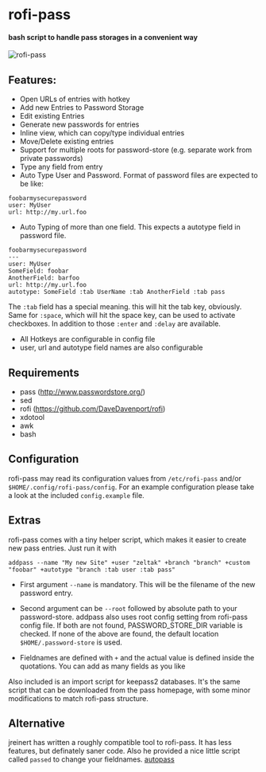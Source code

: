# rofi-pass

#### bash script to handle pass storages in a convenient way

![rofi-pass](screenshot.png "rofi-pass in action")

## Features:

* Open URLs of entries with hotkey
* Add new Entries to Password Storage
* Edit existing Entries
* Generate new passwords for entries
* Inline view, which can copy/type individual entries
* Move/Delete existing entries
* Support for multiple roots for password-store (e.g. separate work from private passwords)
* Type any field from entry
* Auto Type User and Password. Format of password files are expected to be like:
```
foobarmysecurepassword
user: MyUser
url: http://my.url.foo
```
* Auto Typing of more than one field. This expects a autotype field in password file.
```
foobarmysecurepassword
---
user: MyUser
SomeField: foobar
AnotherField: barfoo
url: http://my.url.foo
autotype: SomeField :tab UserName :tab AnotherField :tab pass
```
The `:tab` field has a special meaning. this will hit the tab key, obviously.<br>
Same for `:space`, which will hit the space key, can be used to activate checkboxes.
In addition to those `:enter` and `:delay` are available.

* All Hotkeys are configurable in config file
* user, url and autotype field names are also configurable

## Requirements
* pass (http://www.passwordstore.org/)
* sed
* rofi (https://github.com/DaveDavenport/rofi)
* xdotool
* awk
* bash

## Configuration
rofi-pass may read its configuration values from `/etc/rofi-pass` and/or `$HOME/.config/rofi-pass/config`.
For an example configuration please take a look at the included `config.example` file.

## Extras
rofi-pass comes with a tiny helper script, which makes it easier to create new pass entries.
Just run it with

```
addpass --name "My new Site" +user "zeltak" +branch "branch" +custom "foobar" +autotype "branch :tab user :tab pass"
```

* First argument `--name` is mandatory. This will be the filename of the new password entry.
* Second argument can be `--root` followed by absolute path to your password-store. addpass also uses root config setting from rofi-pass config file. If both are not found, PASSWORD_STORE_DIR variable is checked. If none of the above are found, the default location `$HOME/.password-store` is used.

* Fieldnames are defined with `+` and the actual value is defined inside the quotations. You can add as many fields as you like

Also included is an import script for keepass2 databases. It's the same script that can be downloaded from the pass homepage, with some minor modifications to match rofi-pass structure.

## Alternative

jreinert has written a roughly compatible tool to rofi-pass. It has less features, but definately saner code.
Also he provided a nice little script called `passed` to change your fieldnames. [autopass](https://github.com/jreinert/passed)

